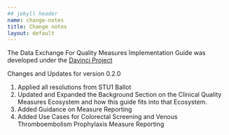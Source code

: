 ```yaml
---
## jekyll header
name: change-notes
title: Change notes
layout: default
---
```


The Data Exchange For Quality Measures Implementation Guide was developed under the  [Davinci Project](#)


Changes and Updates for version 0.2.0

1. Applied all resolutions from STU1 Ballot
1. Updated and Expanded the Background Section on the Clinical Quality Measures Ecosystem and how this guide fits into that Ecosystem.
1. Added Guidance on Measure Reporting
1. Added Use Cases for Colorectal Screening and Venous Thromboembolism Prophylaxis Measure Reporting
